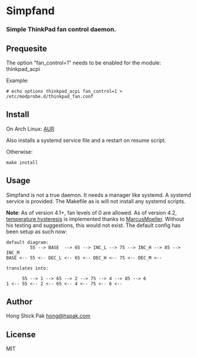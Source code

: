 # Simpfand
### Simple ThinkPad fan control daemon.

## Prequesite
The option "fan\_control=1" needs to be enabled for the module: thinkpad\_acpi

Example:

	# echo options thinkpad_acpi fan_control=1 > /etc/modprobe.d/thinkpad_fan.conf

## Install
On Arch Linux: [AUR](https://aur.archlinux.org/packages/simpfand-git/)

Also installs a systemd service file and a restart on resume script.

Otherwise:

	make install

## Usage
Simpfand is not a true daemon. It needs a manager like systemd. A systemd
service is provided. The Makefile as is will not install any systemd scripts.

__Note__: As of version 4.1+, fan levels of 0 are allowed. As of version 4.2,
[temperature hysteresis](http://en.wikipedia.org/wiki/Hysteresis) is implemented
thanks to [MarcusMoeller](https://github.com/MarcusMoeller). Without his testing
and suggestions, this would not exist. The default config has been setup as
such now:

    default diagram:
             55 --> BASE  --> 65 --> INC_L --> 75 --> INC_H --> 85 --> INC_M
    BASE <-- 55 <-- DEC_L <-- 65 <-- DEC_H <-- 75 <-- DEC_M <--
    
    translates into:
    
          55 --> 1 --> 65 --> 2 --> 75 --> 4 --> 85 --> 6
    1 <-- 55 <-- 2 <-- 65 <-- 4 <-- 75 <-- 6 <--

## Author
Hong Shick Pak <hong@hspak.com>

## License
MIT
